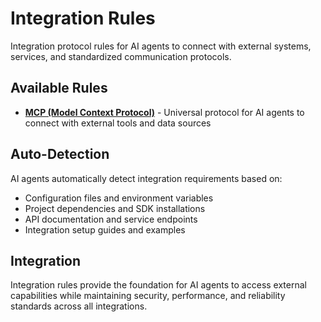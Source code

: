 # Integration Rules

Integration protocol rules for AI agents to connect with external systems, services, and standardized communication protocols.

## Available Rules

- **[MCP (Model Context Protocol)](mcp.md)** - Universal protocol for AI agents to connect with external tools and data sources

## Auto-Detection

AI agents automatically detect integration requirements based on:

- Configuration files and environment variables
- Project dependencies and SDK installations
- API documentation and service endpoints
- Integration setup guides and examples

## Integration

Integration rules provide the foundation for AI agents to access external capabilities while maintaining security, performance, and reliability standards across all integrations.
